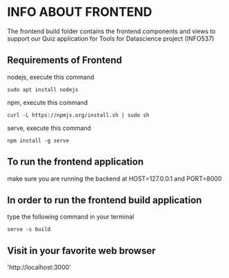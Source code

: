 # INFO ABOUT FRONTEND

 The frontend build folder contains the frontend components and views to support our Quiz application for Tools for Datascience project (INFO537) 


## Requirements of Frontend

nodejs, execute this command

`sudo apt install nodejs`

npm, execute this command

`curl -L https://npmjs.org/install.sh | sudo sh`

serve, execute this command

`npm install -g serve`


## To run the frontend application

 make sure you are running the backend at HOST=127.0.0.1 and PORT=8000


## In order to run the frontend build application

type the following command in your terminal

`serve -s build`


## Visit in your favorite web browser

'http://localhost:3000' 